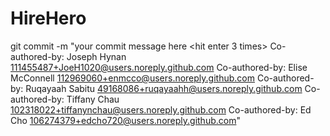 # HireHero

git commit -m "your commit message here
<hit enter 3 times>
Co-authored-by: Joseph Hynan <111455487+JoeH1020@users.noreply.github.com>
Co-authored-by: Elise McConnell <112969060+enmcco@users.noreply.github.com>
Co-authored-by: Ruqayaah Sabitu  <49168086+ruqayaahh@users.noreply.github.com>
Co-authored-by: Tiffany Chau <102318022+tiffanynchau@users.noreply.github.com>
Co-authored-by: Ed Cho <106274379+edcho720@users.noreply.github.com>"
